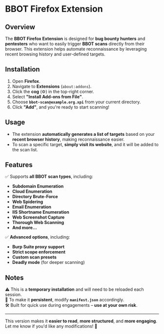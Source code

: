 
# **BBOT Firefox Extension**  

## **Overview**  
The **BBOT Firefox Extension** is designed for **bug bounty hunters** and **pentesters** who want to easily trigger **BBOT scans** directly from their browser. This extension helps automate reconnaissance by leveraging recent browsing history and user-defined targets.  

## **Installation**  
1. Open **Firefox**.
2. Navigate to **Extensions** (`about:addons`).  
3. Click the **cog** (⚙️) in the top-right corner.  
4. Select **"Install Add-ons from File"**.  
5. Choose **`bbot-scan@example.org.xpi`** from your current directory.  
6. Click **"Add"**, and you're ready to start scanning!  

## **Usage**  
- The extension **automatically generates a list of targets** based on your **recent browser history**, making reconnaissance easier.  
- To scan a specific target, **simply visit its website**, and it will be added to the scan list.  

## **Features**  
✅ Supports **all BBOT scan types**, including:  
  - **Subdomain Enumeration**  
  - **Cloud Enumeration**  
  - **Directory Brute-Force**  
  - **Web Spidering**  
  - **Email Enumeration**  
  - **IIS Shortname Enumeration**  
  - **Web Screenshot Capture**  
  - **Thorough Web Scanning**  
  - **And more...**  

✅ **Advanced options**, including:  
  - **Burp Suite proxy support**  
  - **Strict scope enforcement**  
  - **Custom scan presets**  
  - **Deadly mode** (for deeper scanning)  

## **Notes**  
⚠️ This is a **temporary installation** and will need to be reloaded each session.  
📌 To make it **persistent**, modify **`manifest.json`** accordingly.  
🛠️ Built for quick use during engagements – **use at your own risk**.  

---

This version makes it **easier to read**, **more structured**, and **more engaging**. Let me know if you'd like any modifications! 🚀
